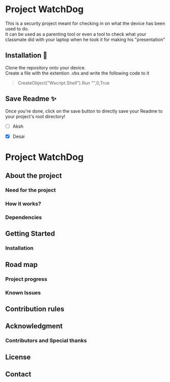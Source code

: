 # Project WatchDog  
This is a security project meant for checking in on what the device has been used to do.  
It can be used as a parenting tool or even a tool to check what your classmate did with your laptop when he took it for making his "presentation"  

## Installation 🚀  
Clone the repository onto your device.    
Create a file with the extention .vbs and write the following code to it 
> CreateObject("Wscript.Shell").Run "<Location of run.bat>",0,True  
    
## Save Readme ✨  
Once you're done, click on the save button to directly save your Readme to your
project's root directory!

- [ ] Aksh
- [x] Desai


# Project WatchDog

## About the project
### Need for the project
### How it works?
### Dependencies

## Getting Started
### Installation

## Road map
### Project progress
### Known Issues

## Contribution rules
## Acknowledgment
### Contributors and Special thanks

## License

## Contact

